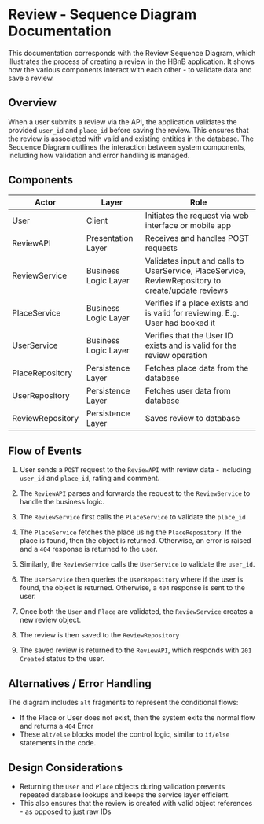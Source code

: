# Review - Sequence Diagram Documentation
This documentation corresponds with the Review Sequence Diagram, which illustrates the process of creating a review in the HBnB application. 
It shows how the various components interact with each other - to validate data and save a review.

## Overview

When a user submits a review via the API, the application validates the provided `user_id` and `place_id` before saving the review. This ensures that the review is associated with valid and existing entities in the database. 
The Sequence Diagram outlines the interaction between system components, including how validation and error handling is managed. 

## Components
| Actor            | Layer                | Role                                                                                              |
| ---------------- | -------------------- | ------------------------------------------------------------------------------------------------- |
| User             | Client               | Initiates the request via web interface or mobile app                                             |
| ReviewAPI        | Presentation Layer   | Receives and handles POST requests                                                                |
| ReviewService    | Business Logic Layer | Validates input and calls to UserService, PlaceService, ReviewRepository to create/update reviews |
| PlaceService     | Business Logic Layer | Verifies if a place exists and is valid for reviewing. E.g. User had booked it                    |
| UserService      | Business Logic Layer | Verifies that the User ID exists and is valid for the review operation                            |
| PlaceRepository  | Persistence Layer    | Fetches place data from the database                                                              |
| UserRepository   | Persistence Layer    | Fetches user data from database                                                                   |
| ReviewRepository | Persistence Layer    | Saves review to database                                                                          |`

## Flow of Events

1. User sends a `POST` request to the `ReviewAPI` with review data - including `user_id` and `place_id`, rating and comment.

2. The `ReviewAPI` parses and forwards the request to the `ReviewService` to handle the business logic. 

3. The `ReviewService` first calls the `PlaceService` to validate the `place_id`

4. The `PlaceService` fetches the place using the `PlaceRepository`. If the place is found, then the object is returned. Otherwise, an error is raised and a `404` response is returned to the user.

5. Similarly, the `ReviewService` calls the `UserService` to validate the `user_id`. 

6. The `UserService` then queries the `UserRepository` where if the user is found, the object is returned. Otherwise, a `404` response is sent to the user.

7. Once both the `User` and `Place` are validated, the `ReviewService` creates a new review object.

8. The review is then saved to the `ReviewRepository`

9. The saved review is returned to the `ReviewAPI`, which responds with `201 Created` status to the user.

## Alternatives / Error Handling

The diagram includes `alt` fragments to represent the conditional flows:

-  If the Place or User does not exist, then the system exits the normal flow and returns a `404` Error
-  These `alt/else` blocks model the control logic, similar to `if/else` statements in the code.

## Design Considerations

-  Returning the `User` and `Place` objects during validation prevents repeated database lookups and keeps the service layer efficient.
-  This also ensures that the review is created with valid object references - as opposed to just raw IDs
